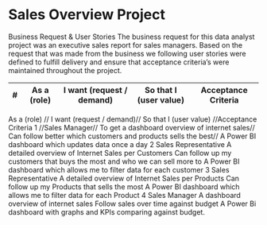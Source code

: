 # Sales Overview Project

Business Request & User Stories
The business request for this data analyst project was an executive sales report for sales managers. Based on the request that was made from the business we following user stories were defined to fulfill delivery and ensure that acceptance criteria’s were maintained throughout the project.

|#|As a (role)|I want (request / demand)|So that I (user value)|Acceptance Criteria|
|-|-----------|-------------------------|----------------------|-------------------|

As a (role)	// I want (request / demand)//	So that I (user value)	//Acceptance Criteria
1	//Sales Manager//	To get a dashboard overview of internet sales//	Can follow better which customers and products sells the best//	A Power BI dashboard which updates data once a day
2	Sales Representative	A detailed overview of Internet Sales per Customers	Can follow up my customers that buys the most and who we can sell more to	A Power BI dashboard which allows me to filter data for each customer
3	Sales Representative	A detailed overview of Internet Sales per Products	Can follow up my Products that sells the most	A Power BI dashboard which allows me to filter data for each Product
4	Sales Manager	A dashboard overview of internet sales	Follow sales over time against budget	A Power Bi dashboard with graphs and KPIs comparing against budget.
